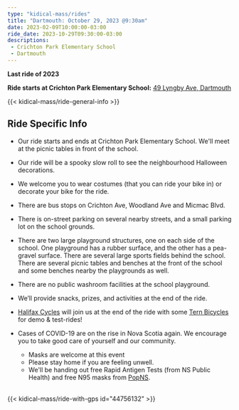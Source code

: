 ```yaml
---
type: "kidical-mass/rides"
title: "Dartmouth: October 29, 2023 @9:30am"
date: 2023-02-09T10:00:00-03:00
ride_date: 2023-10-29T09:30:00-03:00
descriptions:
 - Crichton Park Elementary School
 - Dartmouth
---
```


**Last ride of 2023**

**Ride starts at Crichton Park Elementary School:** [49 Lyngby Ave, Dartmouth](https://maps.app.goo.gl/e97ec5U1C3KxjjMy9)


{{< kidical-mass/ride-general-info >}}

## Ride Specific Info

* Our ride starts and ends at Crichton Park Elementary School. We'll meet at the picnic tables in front of the school. 
* Our ride will be a spooky slow roll to see the neighbourhood Halloween decorations.
* We welcome you to wear costumes (that you can ride your bike in) or decorate your bike for the ride.

* There are bus stops on Crichton Ave, Woodland Ave and Micmac Blvd.
* There is on-street parking on several nearby streets, and a small parking lot on the school grounds.
* There are two large playground structures, one on each side of the school. One playground has a rubber surface, and the other has a pea-gravel surface. There are several large sports fields behind the school. There are several picnic tables and benches at the front of the school and some benches nearby the playgrounds as well. 
* There are no public washroom facilities at the school playground.
* We’ll provide snacks, prizes, and activities at the end of the ride.
* [Halifax Cycles](https://www.halifaxcycles.com/) will join us at the end of the ride with some [Tern Bicycles](https://www.ternbicycles.com/ca) for demo & test-rides!

* Cases of COVID-19 are on the rise in Nova Scotia again. We encourage you to take good care of yourself and our community.
  * Masks are welcome at this event
  * Please stay home if you are feeling unwell. 
  * We'll be handing out free Rapid Antigen Tests (from NS Public Health) and free N95 masks from [PopNS](https://www.popns.org/).

<br/>
{{< kidical-mass/ride-with-gps id="44756132" >}}
